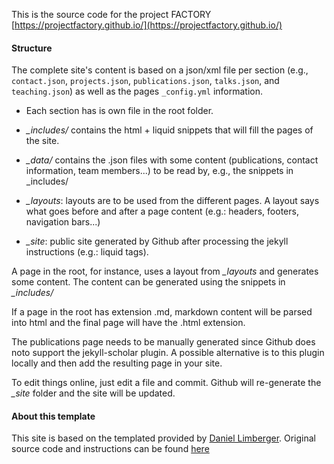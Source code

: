 
This is the source code for the project FACTORY  [https://projectfactory.github.io/](https://projectfactory.github.io/)

#### Structure 
The complete site's content is based on a json/xml file per section (e.g., ```contact.json```, ```projects.json```, ```publications.json```, ```talks.json```, and ```teaching.json```) as well as the pages ```_config.yml``` information. 


* Each section has is own file in the root folder.
* *_includes/* contains the html + liquid snippets that will fill the pages of the site.

* *_data/* contains the .json files with some content (publications, contact information, team members...) to be read by, e.g., the snippets in _includes/

* *_layouts*: layouts are to be used from the different pages. A layout says what goes before and after a page content (e.g.: headers, footers, navigation bars...)

* *_site*: public site generated by Github after processing the jekyll instructions (e.g.: liquid tags).

A page in the root, for instance, uses a layout from *_layouts* and generates some content. The content can be generated using the snippets in *_includes/*

If a page in the root has extension .md, markdown content will be parsed into html and the final page will have the .html extension.

The publications page needs to be manually generated since Github does noto support the jekyll-scholar plugin. A possible alternative is to this plugin locally and then add
the resulting page in your site.

To edit things online, just edit a file and commit. Github will re-generate the *_site* folder and the site will be updated.

#### About this template
This site is based on the templated provided by  [Daniel Limberger](http://www.daniellimberger.de). Original source code and instructions can be found [here](https://github.com/cboettig/labnotebook)
